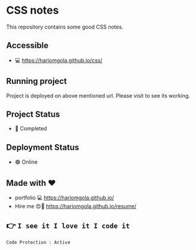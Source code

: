 # CSS notes
This repository contains some good CSS notes.

## Accessible
 - :computer: https://hariomgola.github.io/css/

## Running project
 Project is deployed on above mentioned url. Please visit to see its working.

## Project Status
  - :bell: Completed

## Deployment Status
  - :green_circle: Online

## Made with :heart:
 - portfolio :computer: https://hariomgola.github.io/
 - Hire me :heart_eyes::yellow_heart: https://hariomgola.github.io/resume/

## :point_right: `I see it I love it I code it`

```
Code Protection : Active
```